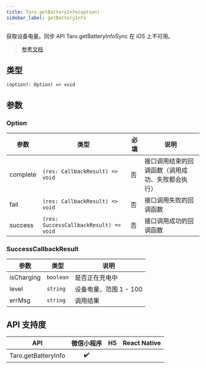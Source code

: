 ```yaml
---
title: Taro.getBatteryInfo(option)
sidebar_label: getBatteryInfo
---
```


获取设备电量。同步 API Taro.getBatteryInfoSync 在 iOS 上不可用。

> [参考文档](https://developers.weixin.qq.com/miniprogram/dev/api/device/battery/wx.getBatteryInfo.html)

## 类型

```tsx
(option?: Option) => void
```

## 参数

### Option

<table>
  <thead>
    <tr>
      <th>参数</th>
      <th>类型</th>
      <th style={{ textAlign: "center"}}>必填</th>
      <th>说明</th>
    </tr>
  </thead>
  <tbody>
    <tr>
      <td>complete</td>
      <td><code>(res: CallbackResult) =&gt; void</code></td>
      <td style={{ textAlign: "center"}}>否</td>
      <td>接口调用结束的回调函数（调用成功、失败都会执行）</td>
    </tr>
    <tr>
      <td>fail</td>
      <td><code>(res: CallbackResult) =&gt; void</code></td>
      <td style={{ textAlign: "center"}}>否</td>
      <td>接口调用失败的回调函数</td>
    </tr>
    <tr>
      <td>success</td>
      <td><code>(res: SuccessCallbackResult) =&gt; void</code></td>
      <td style={{ textAlign: "center"}}>否</td>
      <td>接口调用成功的回调函数</td>
    </tr>
  </tbody>
</table>

### SuccessCallbackResult

<table>
  <thead>
    <tr>
      <th>参数</th>
      <th>类型</th>
      <th>说明</th>
    </tr>
  </thead>
  <tbody>
    <tr>
      <td>isCharging</td>
      <td><code>boolean</code></td>
      <td>是否正在充电中</td>
    </tr>
    <tr>
      <td>level</td>
      <td><code>string</code></td>
      <td>设备电量，范围 1 - 100</td>
    </tr>
    <tr>
      <td>errMsg</td>
      <td><code>string</code></td>
      <td>调用结果</td>
    </tr>
  </tbody>
</table>

## API 支持度

|         API         | 微信小程序 | H5 | React Native |
|:-------------------:|:-----:|:--:|:------------:|
| Taro.getBatteryInfo |  ✔️   |    |              |
